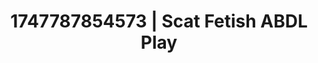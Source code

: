---
categories:
- Raw connection
- Erotic dreamscape
- Ethical porn
- Story-driven erotica
- Virtual intimacy
image: /assets/images/1747787854573.jpg
layout: post
seo:
  description: Featured content with exclusive ABDL Play, Scat Fetish. HD images available.
  keywords: ABDL Play, Scat Fetish
  og_image: /assets/images/1747787854573.jpg
  schema_type: VisualArtwork
tags:
- ABDL Play
- '#1747787854573'
- Scat Fetish
title: 1747787854573 | Scat Fetish ABDL Play
---